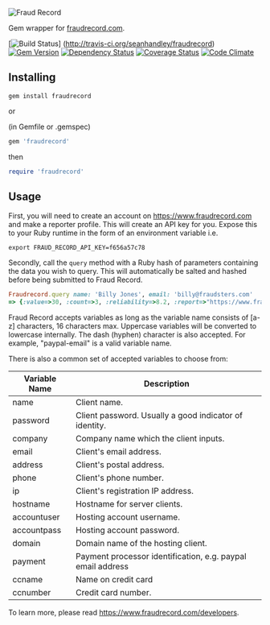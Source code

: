 ![Fraud Record](http://fraudrecord.com/images/logo.png)

Gem wrapper for [fraudrecord.com](https://fraudrecord.com).

[![Build Status](https://secure.travis-ci.org/seanhandley/fraudrecord.png?branch=master)] (http://travis-ci.org/seanhandley/fraudrecord) [![Gem Version](https://badge.fury.io/rb/fraudrecord.png)](http://badge.fury.io/rb/fraudrecord) [![Dependency Status](https://gemnasium.com/seanhandley/fraudrecord.svg)](https://gemnasium.com/seanhandley/fraudrecord) [![Coverage Status](https://coveralls.io/repos/seanhandley/fraudrecord/badge.png?branch=master)](https://coveralls.io/r/seanhandley/fraudrecord?branch=master) [![Code Climate](https://codeclimate.com/github/seanhandley/fraudrecord.png)](https://codeclimate.com/github/seanhandley/fraudrecord)

## Installing

```
gem install fraudrecord
```

or

(in Gemfile or .gemspec)
```ruby
gem 'fraudrecord'
```

then

```ruby
require 'fraudrecord'
```

## Usage

First, you will need to create an account on https://www.fraudrecord.com and make a reporter profile. This will create an API key for you. Expose this to your Ruby runtime in the form of an environment variable i.e.

```
export FRAUD_RECORD_API_KEY=f656a57c78
```

Secondly, call the `query` method with a Ruby hash of parameters containing the data you wish to query. This will automatically be salted and hashed before being submitted to Fraud Record.

```ruby
Fraudrecord.query name: 'Billy Jones', email: 'billy@fraudsters.com'
=> {:value=>30, :count=>3, :reliability=>8.2, :report=>"https://www.fraudrecord.com/api/?showreport=2bbf78f6f8"}
```

Fraud Record accepts variables as long as the variable name consists of [a-z] characters, 16 characters max. Uppercase variables will be converted to lowercase internally. The dash (hyphen) character is also accepted. For example, "paypal-email" is a valid variable name.

There is also a common set of accepted variables to choose from:

| Variable Name | Description                                                 |
|---------------|-------------------------------------------------------------|
| name          | Client name.                                                |
| password      | Client password. Usually a good indicator of identity.      |
| company       | Company name which the client inputs.                       |
| email         | Client's email address.                                     |
| address       | Client's postal address.                                    |
| phone         | Client's phone number.                                      |
| ip            | Client's registration IP address.                           |
| hostname      | Hostname for server clients.                                |
| accountuser   | Hosting account username.                                   |
| accountpass   | Hosting account password.                                   |
| domain        | Domain name of the hosting client.                          |
| payment       | Payment processor identification, e.g. paypal email address |
| ccname        | Name on credit card                                         |
| ccnumber      | Credit card number.                                         |

To learn more, please read https://www.fraudrecord.com/developers.
